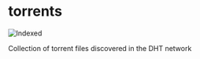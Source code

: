 torrents 
========
![Indexed](https://img.shields.io/badge/indexed-161803-blue)

Collection of torrent files discovered in the DHT network
